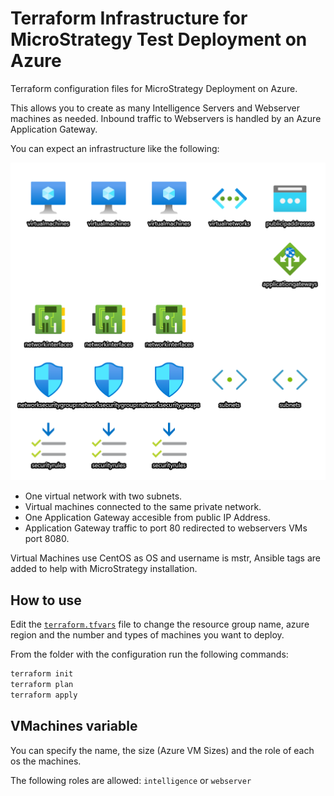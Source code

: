 Terraform Infrastructure for MicroStrategy Test Deployment on Azure
=====

Terraform configuration files for MicroStrategy Deployment on Azure.

This allows you to create as many Intelligence Servers and Webserver machines as needed. Inbound traffic to Webservers is handled by an Azure Application Gateway.

You can expect an infrastructure like the following:

![Example of the architecture that can be deployed with the configuration file](/diagram.png "Architecture Diagram")

* One virtual network with two subnets.  
* Virtual machines connected to the same private network.  
* One Application Gateway accesible from public IP Address.  
* Application Gateway traffic to port 80 redirected to webservers VMs port 8080. 

Virtual Machines use CentOS as OS and username is mstr, Ansible tags are added to help with MicroStrategy installation.


How to use
-----

Edit the [`terraform.tfvars`](/terraform.tfvars "Open file on GitHub") file to change the resource group name, azure region and the number and types of machines you want to deploy.

From the folder with the configuration run the following commands:

```bash 
terraform init 
terraform plan 
terraform apply
```


VMachines variable
---

You can specify the name, the size (Azure VM Sizes) and the role of each os the machines.

The following roles are allowed: `intelligence` or `webserver`